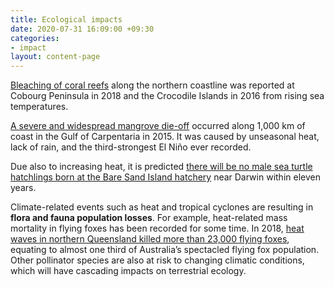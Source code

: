 ```yaml
---
title: Ecological impacts
date: 2020-07-31 16:09:00 +09:30
categories:
- impact
layout: content-page
---
```


[Bleaching of coral reefs](https://www.abc.net.au/news/2018-03-14/coral-bleaching-sign-nt-marine-ecosystem-under-threat-scientists/9544956) along the northern coastline was reported at Cobourg Peninsula in 2018 and the Crocodile Islands in 2016 from rising sea temperatures.

[A severe and widespread mangrove die-off](http://theconversation.com/a-wet-warning-from-australias-top-end-on-rising-sea-levels-22934) occurred along 1,000 km of coast in the Gulf of Carpentaria in 2015. It was caused by unseasonal heat, lack of rain, and the third-strongest El Niño ever recorded.
 
Due also to increasing heat, it is predicted [there will be no male sea turtle hatchlings born at the Bare Sand Island hatchery](https://espace.cdu.edu.au/eserv/cdu:8990/Guinea_8990.pdf) near Darwin within eleven years.

Climate-related events such as heat and tropical cyclones are resulting in **flora and fauna population losses**. For example, heat-related mass mortality in flying foxes has been recorded for some time. In 2018, [heat waves in northern Queensland killed more than 23,000 flying foxes](https://doi.org/10.1098/rspb.2007.1385), equating to almost one third of Australia’s spectacled flying fox population. Other pollinator species are also at risk to changing climatic conditions, which will have cascading impacts on terrestrial ecology.